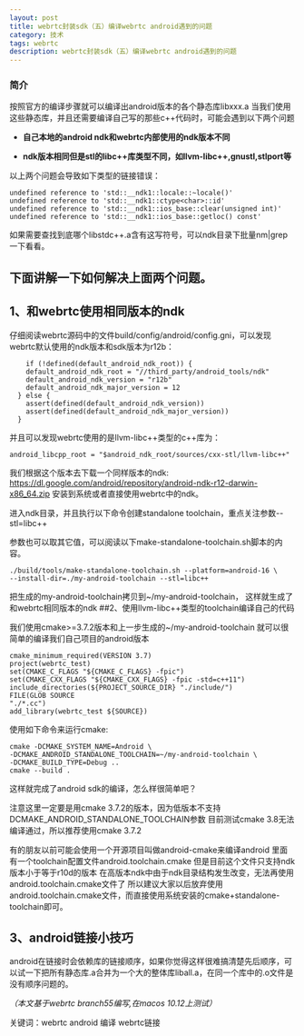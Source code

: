 ```yaml
---
layout: post
title: webrtc封装sdk（五）编译webrtc android遇到的问题
category: 技术
tags: webrtc
description: webrtc封装sdk（五）编译webrtc android遇到的问题
---
```


### 简介
按照官方的编译步骤就可以编译出android版本的各个静态库libxxx.a
当我们使用这些静态库，并且还需要编译自己写的那些c++代码时，可能会遇到以下两个问题

 - **自己本地的android ndk和webrtc内部使用的ndk版本不同**

 - **ndk版本相同但是stl的libc++库类型不同，如llvm-libc++,gnustl,stlport等**

以上两个问题会导致如下类型的链接错误：

    undefined reference to 'std::__ndk1::locale::~locale()'
    undefined reference to 'std::__ndk1::ctype<char>::id'
    undefined reference to 'std::__ndk1::ios_base::clear(unsigned int)'
    undefined reference to 'std::__ndk1::ios_base::getloc() const'
如果需要查找到底哪个libstdc++.a含有这写符号，可以ndk目录下批量nm|grep一下看看。

## 下面讲解一下如何解决上面两个问题。

## 1、和webrtc使用相同版本的ndk
   仔细阅读webrtc源码中的文件build/config/android/config.gni，可以发现webrtc默认使用的ndk版本和sdk版本为r12b：
    
        if (!defined(default_android_ndk_root)) {
        default_android_ndk_root = "//third_party/android_tools/ndk"
        default_android_ndk_version = "r12b"
        default_android_ndk_major_version = 12
      } else {
        assert(defined(default_android_ndk_version))
        assert(defined(default_android_ndk_major_version))
      }
      
  并且可以发现webrtc使用的是llvm-libc++类型的c++库为：
   
    android_libcpp_root = "$android_ndk_root/sources/cxx-stl/llvm-libc++"
     
我们根据这个版本去下载一个同样版本的ndk:  https://dl.google.com/android/repository/android-ndk-r12-darwin-x86_64.zip
安装到系统或者直接使用webrtc中的ndk。

进入ndk目录，并且执行以下命令创建standalone toolchain，重点关注参数--stl=libc++

参数也可以取其它值，可以阅读以下make-standalone-toolchain.sh脚本的内容。
    
    ./build/tools/make-standalone-toolchain.sh --platform=android-16 \
    --install-dir=./my-android-toolchain --stl=libc++
     
     
把生成的my-android-toolchain拷贝到~/my-android-toolchain，
这样就生成了和webrtc相同版本的ndk
##2、使用llvm-libc++类型的toolchain编译自己的代码

 我们使用cmake>=3.7.2版本和上一步生成的~/my-android-toolchain
 就可以很简单的编译我们自己项目的android版本

    cmake_minimum_required(VERSION 3.7)
    project(webrtc_test)
    set(CMAKE_C_FLAGS "${CMAKE_C_FLAGS} -fpic")
    set(CMAKE_CXX_FLAGS "${CMAKE_CXX_FLAGS} -fpic -std=c++11")
    include_directories(${PROJECT_SOURCE_DIR} "./include/")
    FILE(GLOB SOURCE
    "./*.cc")
    add_library(webrtc_test ${SOURCE})
    
使用如下命令来运行cmake:

    cmake -DCMAKE_SYSTEM_NAME=Android \
    -DCMAKE_ANDROID_STANDALONE_TOOLCHAIN=~/my-android-toolchain \
    -DCMAKE_BUILD_TYPE=Debug .. 
    cmake --build .
这样就完成了android sdk的编译，怎么样很简单吧？

注意这里一定要是用cmake 3.7.2的版本，因为低版本不支持DCMAKE_ANDROID_STANDALONE_TOOLCHAIN参数
目前测试cmake 3.8无法编译通过，所以推荐使用cmake 3.7.2

有的朋友以前可能会使用一个开源项目叫做android-cmake来编译android
里面有一个toolchain配置文件android.toolchain.cmake
但是目前这个文件只支持ndk版本小于等于r10d的版本
在高版本ndk中由于ndk目录结构发生改变，无法再使用android.toolchain.cmake文件了
所以建议大家以后放弃使用android.toolchain.cmake文件，而直接使用系统安装的cmake+standalone-toolchain即可。

## 3、android链接小技巧
android在链接时会依赖库的链接顺序，如果你觉得这样很难搞清楚先后顺序，可以试一下把所有静态库.a合并为一个大的整体库liball.a，在同一个库中的.o文件是没有顺序问题的。

*（本文基于webrtc branch55编写,在macos 10.12上测试）*

关键词：webrtc android 编译 webrtc链接